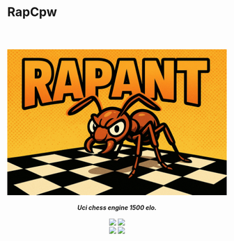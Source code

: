 # RapCpw

<div align="center" style="padding-top: 50px">
<img src="/Resources/rapant.png" />
    <br>
    <br>
    <b><i>Uci chess engine 1500 elo.</i></b>
    <br>
    <br>
    <img src="https://img.shields.io/github/downloads/Thibor/Rapant/total?color=critical&style=for-the-badge">
    <img src="https://img.shields.io/github/license/Thibor/Rapant?color=blue&style=for-the-badge">
    <br>
    <img src="https://img.shields.io/github/v/release/Thibor/Rapant?color=blue&label=Latest%20release&style=for-the-badge">
    <img src="https://img.shields.io/github/last-commit/Thibor/Rapant?color=critical&style=for-the-badge">
</div>
